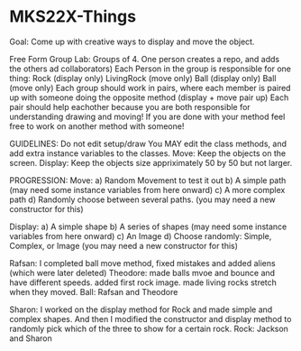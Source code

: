 # MKS22X-Things

Goal: 
    Come up with creative ways to display and move the object. 

Free Form Group Lab:
    Groups of 4. One person creates a repo, and adds the others ad collaborators)
    Each Person in the group is responsible for one thing:
        Rock (display only)
        LivingRock (move only)
        Ball (display only)
        Ball (move only)
    Each group should work in pairs, where each member is paired up with someone doing the opposite method (display + move pair up)
    Each pair should help eachother because you are both responsible for understanding drawing and moving!
    If you are done with your method feel free to work on another method with someone!
    

GUIDELINES:
    Do not edit setup/draw
    You MAY edit the class methods, and add extra instance variables to the classes.
    Move:
        Keep the objects on the screen.
    Display:
        Keep the objects size appriximately 50 by 50 but not larger.

PROGRESSION:
Move:
    a) Random Movement to test it out
    b) A simple path (may need some instance variables from here onward)
    c) A more complex path
    d) Randomly choose between several paths.  (you may need a new constructor for this)
    
Display: 
    a) A simple shape
    b) A series of shapes (may need some instance variables from here onward)
    c) An Image 
    d) Choose randomly: Simple, Complex, or Image  (you may need a new constructor for this)
    
 Rafsan: I completed ball move method, fixed mistakes and added aliens (which were later deleted)
 Theodore: made balls mvoe and bounce and have different speeds. added first rock image. made living rocks stretch when they moved.
 Ball: Rafsan and Theodore
 
 Sharon: I worked on the display method for Rock and made simple and complex shapes. And then I modified the constructor and   display method to randomly pick which of the three to show for a certain rock. 
 Rock: Jackson and Sharon
